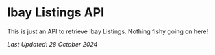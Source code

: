 # Ibay Listings API
This is just an API to retrieve Ibay Listings. Nothing fishy going on here!

*Last Updated: 28 October 2024*
